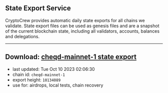 ## State Export Service
CryptoCrew provides automatic daily state exports for all chains we validate. State export files can be used as genesis files and are a snapshot of the current blockchain state, including all validators, accounts, balances and delegations.

---
**Download: [cheqd-mainnet-1 state export](https://dl.ccvalidators.com/SERVICE/cheqd/cheqd-mainnet-1_export_10134089.json)**
---

- last updated: Tue Oct 10 2023 02:06:30
- chain id: `cheqd-mainnet-1`
- export height: `10134089`
- use for: airdrops, local tests, chain recovery
